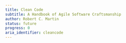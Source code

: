 ```yaml
---
title: Clean Code
subtitle: A Handbook of Agile Software Craftsmanship
author: Robert C. Martin
status: future
progress: 0
aria_identifier: cleancode
---
```

